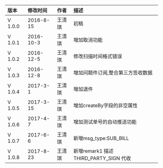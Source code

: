 | 版本 | 修改时间 | 作者 | 描述 |
| :--- | :--- | :--- | :--- |
| V 1.0.0 | 2016-8-15 | 王清琪 | 初稿 |
| V 1.0.1 | 2016-10-3 | 王清琪 | 增加取消功能 |
| V 1.0.2 | 2016-12-5 | 王清琪 | 修改扫描时间格式错误 |
| V 1.0.3 | 2016-12-8 | 王清琪 | 增加问题件订阅,整合第三方签收数据 |
| V 1.0.4 | 2017-3-1 | 王清琪 | 增加退件 |
| V 1.0.5 | 2017-3-15 | 王清琪 | 增加createBy字段的非空属性 |
| V 1.0.6 | 2017-4-7 | 王清琪 | 增加测试单号的自动推送功能 |
| V 1.0.7 | 2017-6-6 | 王清琪 | 新增msg\_type:SUB\_BILL |
| V 1.0.8 | 2017-8-23 | 王清琪 | 新增remark1 描述THIRD\_PARTY\_SIGN 代收 |



